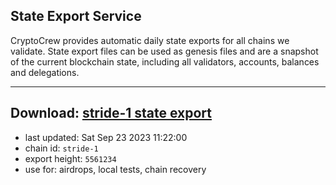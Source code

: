 ## State Export Service
CryptoCrew provides automatic daily state exports for all chains we validate. State export files can be used as genesis files and are a snapshot of the current blockchain state, including all validators, accounts, balances and delegations.

---
**Download: [stride-1 state export](https://dl.ccvalidators.com/SERVICE/stride/stride-1_export_5561234.json)**
---

- last updated: Sat Sep 23 2023 11:22:00
- chain id: `stride-1`
- export height: `5561234`
- use for: airdrops, local tests, chain recovery
